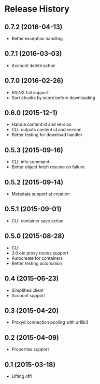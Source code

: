 Release History
===============

0.7.2 (2016-04-13)
------------------

* Better exception handling

0.7.1 (2016-03-03)
------------------

* Account delete action

0.7.0 (2016-02-26)
------------------

* RAINX full support
* Sort chunks by score before downloading

0.6.0 (2015-12-1)
------------------

* Handle content id and version
* CLI: outputs content id and version
* Better testing for download handler

0.5.3 (2015-09-16)
------------------

* CLI: info command
* Better object fetch resume on failure

0.5.2 (2015-09-14)
------------------

* Metadata support at creation

0.5.1 (2015-09-01)
------------------

* CLI: container save action

0.5.0 (2015-08-28)
------------------

* CLI
* 3.0 oio proxy routes support
* Autocreate for containers
* Better testing automation

0.4 (2015-06-23)
------------------

* Simplified client
* Account support

0.3 (2015-04-20)
------------------

* Proxyd connection pooling with urllib3

0.2 (2015-04-09)
------------------

* Properties support

0.1 (2015-03-18)
------------------

* Lifting off!
